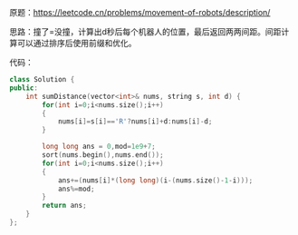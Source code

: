 原题：https://leetcode.cn/problems/movement-of-robots/description/

思路：撞了=没撞，计算出d秒后每个机器人的位置，最后返回两两间距。间距计算可以通过排序后使用前缀和优化。
      

代码：

```c++
class Solution {
public:
    int sumDistance(vector<int>& nums, string s, int d) {
        for(int i=0;i<nums.size();i++)
        {
            nums[i]=s[i]=='R'?nums[i]+d:nums[i]-d;
        }

        long long ans = 0,mod=1e9+7;
        sort(nums.begin(),nums.end());
        for(int i=0;i<nums.size();i++)
        {
            ans+=(nums[i]*(long long)(i-(nums.size()-1-i)));
            ans%=mod;
        }
        return ans;
    }
};
```
